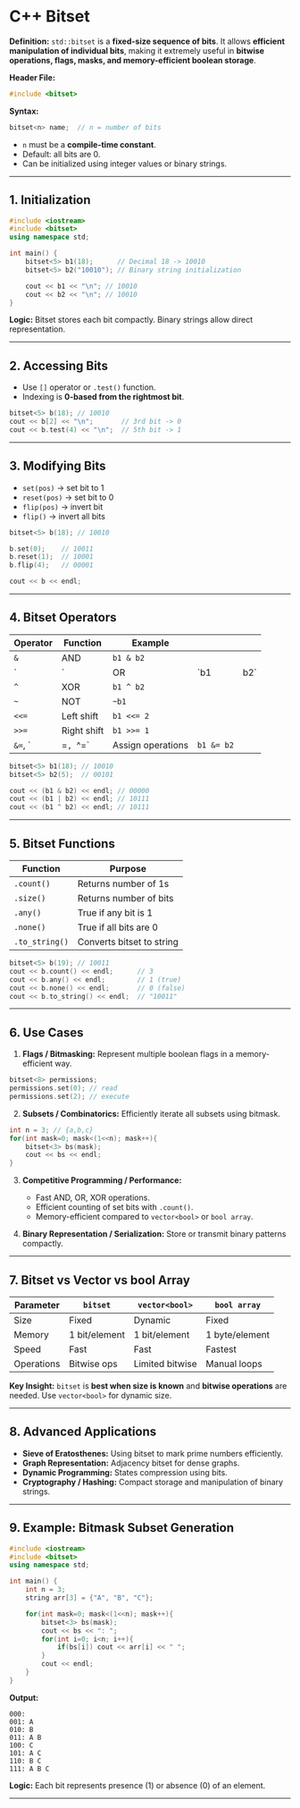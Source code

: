 

# **C++ Bitset**

**Definition:**
`std::bitset` is a **fixed-size sequence of bits**. It allows **efficient manipulation of individual bits**, making it extremely useful in **bitwise operations, flags, masks, and memory-efficient boolean storage**.

**Header File:**

```cpp
#include <bitset>
```

**Syntax:**

```cpp
bitset<n> name;  // n = number of bits
```

* `n` must be a **compile-time constant**.
* Default: all bits are 0.
* Can be initialized using integer values or binary strings.

---

## **1. Initialization**

```cpp
#include <iostream>
#include <bitset>
using namespace std;

int main() {
    bitset<5> b1(18);      // Decimal 18 -> 10010
    bitset<5> b2("10010"); // Binary string initialization

    cout << b1 << "\n"; // 10010
    cout << b2 << "\n"; // 10010
}
```

**Logic:** Bitset stores each bit compactly. Binary strings allow direct representation.

---

## **2. Accessing Bits**

* Use `[]` operator or `.test()` function.
* Indexing is **0-based from the rightmost bit**.

```cpp
bitset<5> b(18); // 10010
cout << b[2] << "\n";       // 3rd bit -> 0
cout << b.test(4) << "\n";  // 5th bit -> 1
```

---

## **3. Modifying Bits**

* `set(pos)` → set bit to 1
* `reset(pos)` → set bit to 0
* `flip(pos)` → invert bit
* `flip()` → invert all bits

```cpp
bitset<5> b(18); // 10010

b.set(0);    // 10011
b.reset(1);  // 10001
b.flip(4);   // 00001

cout << b << endl;
```

---

## **4. Bitset Operators**

| Operator | Function    | Example           |            |     |
| -------- | ----------- | ----------------- | ---------- | --- |
| `&`      | AND         | `b1 & b2`         |            |     |
| `        | `           | OR                | `b1        | b2` |
| `^`      | XOR         | `b1 ^ b2`         |            |     |
| `~`      | NOT         | `~b1`             |            |     |
| `<<=`    | Left shift  | `b1 <<= 2`        |            |     |
| `>>=`    | Right shift | `b1 >>= 1`        |            |     |
| `&=`, `  | =`, `^=`    | Assign operations | `b1 &= b2` |     |

```cpp
bitset<5> b1(18); // 10010
bitset<5> b2(5);  // 00101

cout << (b1 & b2) << endl; // 00000
cout << (b1 | b2) << endl; // 10111
cout << (b1 ^ b2) << endl; // 10111
```

---

## **5. Bitset Functions**

| Function       | Purpose                   |
| -------------- | ------------------------- |
| `.count()`     | Returns number of 1s      |
| `.size()`      | Returns number of bits    |
| `.any()`       | True if any bit is 1      |
| `.none()`      | True if all bits are 0    |
| `.to_string()` | Converts bitset to string |

```cpp
bitset<5> b(19); // 10011
cout << b.count() << endl;      // 3
cout << b.any() << endl;        // 1 (true)
cout << b.none() << endl;       // 0 (false)
cout << b.to_string() << endl;  // "10011"
```

---

## **6. Use Cases**

1. **Flags / Bitmasking:**
   Represent multiple boolean flags in a memory-efficient way.

```cpp
bitset<8> permissions;
permissions.set(0); // read
permissions.set(2); // execute
```

2. **Subsets / Combinatorics:**
   Efficiently iterate all subsets using bitmask.

```cpp
int n = 3; // {a,b,c}
for(int mask=0; mask<(1<<n); mask++){
    bitset<3> bs(mask);
    cout << bs << endl;
}
```

3. **Competitive Programming / Performance:**

   * Fast AND, OR, XOR operations.
   * Efficient counting of set bits with `.count()`.
   * Memory-efficient compared to `vector<bool>` or `bool array`.

4. **Binary Representation / Serialization:**
   Store or transmit binary patterns compactly.

---

## **7. Bitset vs Vector<bool> vs bool Array**

| Parameter  | `bitset`      | `vector<bool>`  | `bool array`   |
| ---------- | ------------- | --------------- | -------------- |
| Size       | Fixed         | Dynamic         | Fixed          |
| Memory     | 1 bit/element | 1 bit/element   | 1 byte/element |
| Speed      | Fast          | Fast            | Fastest        |
| Operations | Bitwise ops   | Limited bitwise | Manual loops   |

**Key Insight:** `bitset` is **best when size is known** and **bitwise operations** are needed. Use `vector<bool>` for dynamic size.

---

## **8. Advanced Applications**

* **Sieve of Eratosthenes:** Using bitset to mark prime numbers efficiently.
* **Graph Representation:** Adjacency bitset for dense graphs.
* **Dynamic Programming:** States compression using bits.
* **Cryptography / Hashing:** Compact storage and manipulation of binary strings.

---

## **9. Example: Bitmask Subset Generation**

```cpp
#include <iostream>
#include <bitset>
using namespace std;

int main() {
    int n = 3;
    string arr[3] = {"A", "B", "C"};

    for(int mask=0; mask<(1<<n); mask++){
        bitset<3> bs(mask);
        cout << bs << ": ";
        for(int i=0; i<n; i++){
            if(bs[i]) cout << arr[i] << " ";
        }
        cout << endl;
    }
}
```

**Output:**

```
000: 
001: A 
010: B 
011: A B 
100: C 
101: A C 
110: B C 
111: A B C 
```

**Logic:** Each bit represents presence (1) or absence (0) of an element.

---
